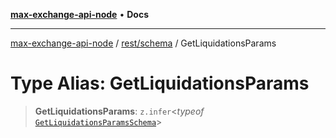 [**max-exchange-api-node**](../../../README.md) • **Docs**

***

[max-exchange-api-node](../../../modules.md) / [rest/schema](../README.md) / GetLiquidationsParams

# Type Alias: GetLiquidationsParams

> **GetLiquidationsParams**: `z.infer`\<*typeof* [`GetLiquidationsParamsSchema`](../variables/GetLiquidationsParamsSchema.md)\>

